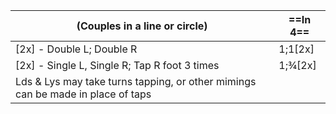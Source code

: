 |(Couples in a line or circle) |==In 4==|
|----|-----|
|[2x] - Double L; Double R | 1;1[2x] |
|[2x] - Single L, Single R; Tap R foot 3 times |1;¾[2x] |
|Lds & Lys may take turns tapping, or other mimings can be made in place of taps ||
